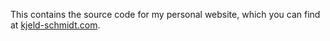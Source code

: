 This contains the source code for my personal website, which you can find at [kjeld-schmidt.com](https://kjeld-schmidt.com/).
